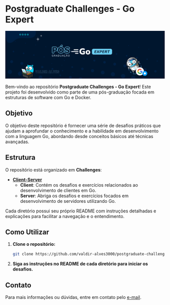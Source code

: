 # Postgraduate Challenges - Go Expert
![Banner](.github/banner.png)

Bem-vindo ao repositório **Postgraduate Challenges - Go Expert**! Este projeto foi desenvolvido como parte de uma pós-graduação focada em estruturas de software com Go e Docker. 

## Objetivo

O objetivo deste repositório é fornecer uma série de desafios práticos que ajudam a aprofundar o conhecimento e a habilidade em desenvolvimento com a linguagem Go, abordando desde conceitos básicos até técnicas avançadas. 

## Estrutura

O repositório está organizado em **Challenges**:

- **[Client-Server](client-server)**
  - **Client**: Contém os desafios e exercícios relacionados ao desenvolvimento de clientes em Go.
  - **Server**: Abriga os desafios e exercícios focados em desenvolvimento de servidores utilizando Go. 

Cada diretório possui seu próprio README com instruções detalhadas e explicações para facilitar a navegação e o entendimento.

## Como Utilizar

1. **Clone o repositório:**
   ```bash
   git clone https://github.com/valdir-alves3000/postgraduate-challenges-go-expert.git
   ```


2. **Siga as instruções no README de cada diretório para iniciar os desafios.**

## Contato

Para mais informações ou dúvidas, entre em contato pelo [e-mail](valdir:valdiralves3000@gmail.com).
